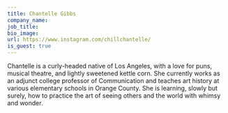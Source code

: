 ```yaml
---
title: Chantelle Gibbs
company_name:
job_title:
bio_image:
url: https://www.instagram.com/chillchantelle/
is_guest: true
---
```


Chantelle is a curly-headed native of Los Angeles, with a love for puns, musical theatre, and lightly sweetened kettle corn. She currently works as an adjunct college professor of Communication and teaches art history at various elementary schools in Orange County. She is learning, slowly but surely, how to practice the art of seeing others and the world with whimsy and wonder.
